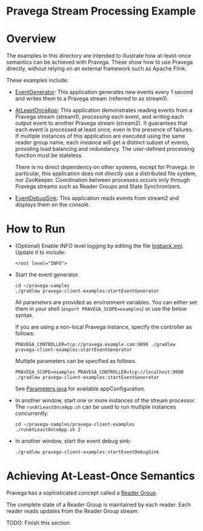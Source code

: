 # Pravega Stream Processing Example

# Overview

The examples in this directory are intended to illustrate
how at-least-once semantics can be achieved with Pravega.
These show how to use Pravega directly, without relying on an external framework such as Apache Flink.

These examples include:

- [EventGenerator](EventGenerator.java):
  This application generates new events every 1 second
  and writes them to a Pravega stream (referred to as stream1).

- [AtLeastOnceApp](AtLeastOnceApp.java):
  This application demonstrates reading events from a Pravega stream (stream1), processing each event,
  and writing each output event to another Pravega stream (stream2).
  It guarantees that each event is processed at least once, even in the presence of failures.
  If multiple instances of this application are executed using the same reader group name,
  each instance will get a distinct subset of events, providing load balancing and redundancy.
  The user-defined processing function must be stateless.
  
  There is no direct dependency on other systems, except for Pravega.
  In particular, this application does not *directly* use a distributed file system, nor ZooKeeper.
  Coordination between processes occurs only through Pravega streams such as
  Reader Groups and State Synchronizers.

- [EventDebugSink](EventDebugSink.java):
  This application reads events from stream2 and displays them
  on the console.

# How to Run

- (Optional) Enable INFO level logging by editing the file [logback.xml](../../../../../resources/logback.xml).
  Update it to include:
  ```
  <root level="INFO">
  ```

-  Start the event generator.
   ```shell script
   cd ~/pravega-samples
   ./gradlew pravega-client-examples:startEventGenerator
   ```

   All parameters are provided as environment variables.
   You can either set them in your shell (`export PRAVEGA_SCOPE=examples`) or use the below syntax.

   If you are using a non-local Pravega instance, specify the controller as follows:
   ```shell script
   PRAVEGA_CONTROLLER=tcp://pravega.example.com:9090 ./gradlew pravega-client-examples:startEventGenerator
   ```

   Multiple parameters can be specified as follows.
   ```shell script
   PRAVEGA_SCOPE=examples PRAVEGA_CONTROLLER=tcp://localhost:9090 ./gradlew pravega-client-examples:startEventGenerator
   ```

   See [Parameters.java](Parameters.java) for available appConfiguration.

- In another window, start one or more instances of the stream processor.
  The `runAtLeastOnceApp.sh` can be used to run multiple instances concurrently.
  ```shell script
  cd ~/pravega-samples/pravega-client-examples
  ./runAtLeastOnceApp.sh 2
  ```

- In another window, start the event debug sink:
  ```shell script
  ./gradlew pravega-client-examples:startEventDebugSink
  ```

# Achieving At-Least-Once Semantics

Pravega has a sophisticated concept called a 
[Reader Group](http://pravega.io/docs/latest/reader-group-design/).

The complete state of a Reader Group is maintained by each reader.
Each reader reads updates from the Reader Group stream. 

TODO: Finish this section.
